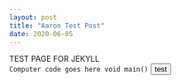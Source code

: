 ```yaml
---
layout: post
title: "Aaron Test Post"
date: 2020-06-05
---
```


<div>TEST PAGE FOR JEKYLL</div>
<code>Computer code goes here void main()</code>
<button>test</button>
